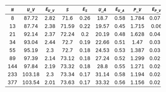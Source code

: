 ﻿| ***`N`*** | ***`U_V`*** | ***`E`<sub>`U_V`</sub>*** | ***`S`*** | ***`E`<sub>`S`</sub>*** | ***`U_A`*** | ***`E`<sub>`U_A`</sub>*** | ***`P_V`*** | ***`E`<sub>`P_V`</sub>*** | ***`P_A`*** | ***`E`<sub>`P_A`</sub>*** |
|:---------:|:-----------:|:-------------------------:|:---------:|:-----------------------:|:-----------:|:-------------------------:|:-----------:|:-------------------------:|:-----------:|:-------------------------:|
| 8         | 87.72       | 2.82                      | 71.6      | 0.26                    | 18.7        | 0.58                      | 1.784       | 0.078                     | 6.146       | 0.31                      |
| 13        | 87.74       | 2.38                      | 71.59     | 0.22                    | 19.57       | 0.45                      | 1.715       | 0.06                      | 5.609       | 0.228                     |
| 21        | 92.14       | 2.37                      | 72.24     | 0.2                     | 20.19       | 0.48                      | 1.628       | 0.048                     | 4.956       | 0.159                     |
| 34        | 93.04       | 2.44                      | 72.7      | 0.19                    | 22.66       | 0.51                      | 1.47        | 0.037                     | 4.154       | 0.106                     |
| 55        | 95.19       | 2.3                       | 72.7      | 0.18                    | 24.53       | 0.53                      | 1.387       | 0.033                     | 3.797       | 0.097                     |
| 89        | 97.39       | 2.14                      | 73.12     | 0.18                    | 27.24       | 0.52                      | 1.299       | 0.029                     | 3.255       | 0.07                      |
| 144       | 97.84       | 2.19                      | 73.32     | 0.18                    | 28.8        | 0.55                      | 1.271       | 0.026                     | 3.05        | 0.064                     |
| 233       | 103.18      | 2.3                       | 73.34     | 0.17                    | 31.14       | 0.58                      | 1.194       | 0.024                     | 2.749       | 0.049                     |
| 377       | 103.54      | 2.01                      | 73.63     | 0.17                    | 33.32       | 0.56                      | 1.156       | 0.022                     | 2.544       | 0.044                     |
